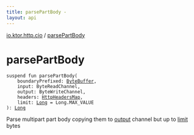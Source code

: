 ```yaml
---
title: parsePartBody - 
layout: api
---
```


<div class='api-docs-breadcrumbs'><a href="index.html">io.ktor.http.cio</a> / <a href="./parse-part-body.html">parsePartBody</a></div>

# parsePartBody

<div class="signature"><code><span class="keyword">suspend</span> <span class="keyword">fun </span><span class="identifier">parsePartBody</span><span class="symbol">(</span><br/>&nbsp;&nbsp;&nbsp;&nbsp;<span class="parameterName" id="io.ktor.http.cio$parsePartBody(java.nio.ByteBuffer, kotlinx.coroutines.io.ByteReadChannel, kotlinx.coroutines.io.ByteWriteChannel, io.ktor.http.cio.HttpHeadersMap, kotlin.Long)/boundaryPrefixed">boundaryPrefixed</span><span class="symbol">:</span>&nbsp;<a href="http://docs.oracle.com/javase/6/docs/api/java/nio/ByteBuffer.html"><span class="identifier">ByteBuffer</span></a><span class="symbol">, </span><br/>&nbsp;&nbsp;&nbsp;&nbsp;<span class="parameterName" id="io.ktor.http.cio$parsePartBody(java.nio.ByteBuffer, kotlinx.coroutines.io.ByteReadChannel, kotlinx.coroutines.io.ByteWriteChannel, io.ktor.http.cio.HttpHeadersMap, kotlin.Long)/input">input</span><span class="symbol">:</span>&nbsp;<span class="identifier">ByteReadChannel</span><span class="symbol">, </span><br/>&nbsp;&nbsp;&nbsp;&nbsp;<span class="parameterName" id="io.ktor.http.cio$parsePartBody(java.nio.ByteBuffer, kotlinx.coroutines.io.ByteReadChannel, kotlinx.coroutines.io.ByteWriteChannel, io.ktor.http.cio.HttpHeadersMap, kotlin.Long)/output">output</span><span class="symbol">:</span>&nbsp;<span class="identifier">ByteWriteChannel</span><span class="symbol">, </span><br/>&nbsp;&nbsp;&nbsp;&nbsp;<span class="parameterName" id="io.ktor.http.cio$parsePartBody(java.nio.ByteBuffer, kotlinx.coroutines.io.ByteReadChannel, kotlinx.coroutines.io.ByteWriteChannel, io.ktor.http.cio.HttpHeadersMap, kotlin.Long)/headers">headers</span><span class="symbol">:</span>&nbsp;<a href="-http-headers-map/index.html"><span class="identifier">HttpHeadersMap</span></a><span class="symbol">, </span><br/>&nbsp;&nbsp;&nbsp;&nbsp;<span class="parameterName" id="io.ktor.http.cio$parsePartBody(java.nio.ByteBuffer, kotlinx.coroutines.io.ByteReadChannel, kotlinx.coroutines.io.ByteWriteChannel, io.ktor.http.cio.HttpHeadersMap, kotlin.Long)/limit">limit</span><span class="symbol">:</span>&nbsp;<a href="https://kotlinlang.org/api/latest/jvm/stdlib/kotlin/-long/index.html"><span class="identifier">Long</span></a>&nbsp;<span class="symbol">=</span>&nbsp;Long.MAX_VALUE<br/><span class="symbol">)</span><span class="symbol">: </span><a href="https://kotlinlang.org/api/latest/jvm/stdlib/kotlin/-long/index.html"><span class="identifier">Long</span></a></code></div>

Parse multipart part body copying them to <a href="parse-part-body.html#io.ktor.http.cio$parsePartBody(java.nio.ByteBuffer, kotlinx.coroutines.io.ByteReadChannel, kotlinx.coroutines.io.ByteWriteChannel, io.ktor.http.cio.HttpHeadersMap, kotlin.Long)/output">output</a> channel but up to <a href="parse-part-body.html#io.ktor.http.cio$parsePartBody(java.nio.ByteBuffer, kotlinx.coroutines.io.ByteReadChannel, kotlinx.coroutines.io.ByteWriteChannel, io.ktor.http.cio.HttpHeadersMap, kotlin.Long)/limit">limit</a> bytes

